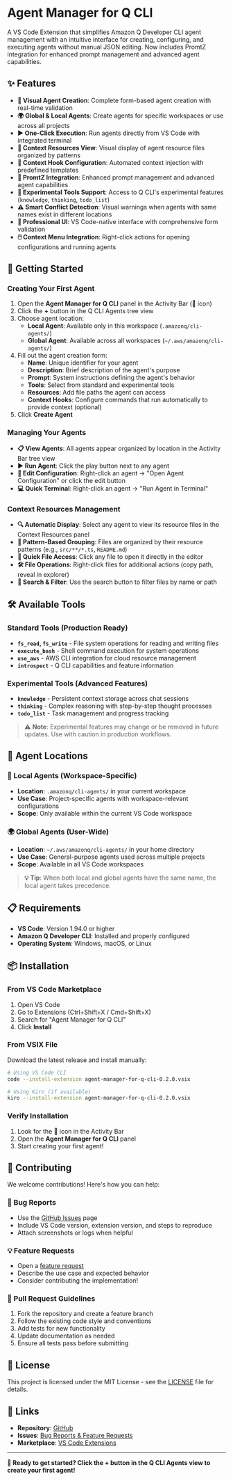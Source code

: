# Agent Manager for Q CLI

A VS Code Extension that simplifies Amazon Q Developer CLI agent management with an intuitive interface for creating, configuring, and executing agents without manual JSON editing. Now includes PromtZ integration for enhanced prompt management and advanced agent capabilities.

## ✨ Features

- **🎨 Visual Agent Creation**: Complete form-based agent creation with real-time validation
- **🌍 Global & Local Agents**: Create agents for specific workspaces or use across all projects
- **▶️ One-Click Execution**: Run agents directly from VS Code with integrated terminal
- **📁 Context Resources View**: Visual display of agent resource files organized by patterns
- **🔗 Context Hook Configuration**: Automated context injection with predefined templates
- **🚀 PromtZ Integration**: Enhanced prompt management and advanced agent capabilities
- **🧪 Experimental Tools Support**: Access to Q CLI's experimental features (`knowledge`, `thinking`, `todo_list`)
- **⚠️ Smart Conflict Detection**: Visual warnings when agents with same names exist in different locations
- **💼 Professional UI**: VS Code-native interface with comprehensive form validation
- **🖱️ Context Menu Integration**: Right-click actions for opening configurations and running agents

## 🚀 Getting Started

### Creating Your First Agent
1. Open the **Agent Manager for Q CLI** panel in the Activity Bar (🤖 icon)
2. Click the **+** button in the Q CLI Agents tree view
3. Choose agent location:
   - **Local Agent**: Available only in this workspace (`.amazonq/cli-agents/`)
   - **Global Agent**: Available across all workspaces (`~/.aws/amazonq/cli-agents/`)
4. Fill out the agent creation form:
   - **Name**: Unique identifier for your agent
   - **Description**: Brief description of the agent's purpose
   - **Prompt**: System instructions defining the agent's behavior
   - **Tools**: Select from standard and experimental tools
   - **Resources**: Add file paths the agent can access
   - **Context Hooks**: Configure commands that run automatically to provide context (optional)
5. Click **Create Agent**

### Managing Your Agents
- **📋 View Agents**: All agents appear organized by location in the Activity Bar tree view
- **▶️ Run Agent**: Click the play button next to any agent
- **📝 Edit Configuration**: Right-click an agent → "Open Agent Configuration" or click the edit button
- **💻 Quick Terminal**: Right-click an agent → "Run Agent in Terminal"

### Context Resources Management
- **🔍 Automatic Display**: Select any agent to view its resource files in the Context Resources panel
- **📂 Pattern-Based Grouping**: Files are organized by their resource patterns (e.g., `src/**/*.ts`, `README.md`)
- **📄 Quick File Access**: Click any file to open it directly in the editor
- **🛠️ File Operations**: Right-click files for additional actions (copy path, reveal in explorer)
- **🔎 Search & Filter**: Use the search button to filter files by name or path

## 🛠️ Available Tools

### Standard Tools (Production Ready)
- **`fs_read`, `fs_write`** - File system operations for reading and writing files
- **`execute_bash`** - Shell command execution for system operations
- **`use_aws`** - AWS CLI integration for cloud resource management
- **`introspect`** - Q CLI capabilities and feature information

### Experimental Tools (Advanced Features)
- **`knowledge`** - Persistent context storage across chat sessions
- **`thinking`** - Complex reasoning with step-by-step thought processes
- **`todo_list`** - Task management and progress tracking

> ⚠️ **Note**: Experimental features may change or be removed in future updates. Use with caution in production workflows.

## 📍 Agent Locations

### 📁 Local Agents (Workspace-Specific)
- **Location**: `.amazonq/cli-agents/` in your current workspace
- **Use Case**: Project-specific agents with workspace-relevant configurations
- **Scope**: Only available within the current VS Code workspace

### 🌍 Global Agents (User-Wide)
- **Location**: `~/.aws/amazonq/cli-agents/` in your home directory  
- **Use Case**: General-purpose agents used across multiple projects
- **Scope**: Available in all VS Code workspaces

> **💡 Tip**: When both local and global agents have the same name, the local agent takes precedence.

## 📋 Requirements

- **VS Code**: Version 1.94.0 or higher
- **Amazon Q Developer CLI**: Installed and properly configured
- **Operating System**: Windows, macOS, or Linux

## 📦 Installation

### From VS Code Marketplace
1. Open VS Code
2. Go to Extensions (Ctrl+Shift+X / Cmd+Shift+X)
3. Search for "Agent Manager for Q CLI"
4. Click **Install**

### From VSIX File
Download the latest release and install manually:

```bash
# Using VS Code CLI
code --install-extension agent-manager-for-q-cli-0.2.0.vsix

# Using Kiro (if available)
kiro --install-extension agent-manager-for-q-cli-0.2.0.vsix
```

### Verify Installation
1. Look for the 🤖 icon in the Activity Bar
2. Open the **Agent Manager for Q CLI** panel
3. Start creating your first agent!

## 🤝 Contributing

We welcome contributions! Here's how you can help:

### 🐛 Bug Reports
- Use the [GitHub Issues](https://github.com/raphael-shin/agent-manager-for-q-cli/issues) page
- Include VS Code version, extension version, and steps to reproduce
- Attach screenshots or logs when helpful

### 💡 Feature Requests
- Open a [feature request](https://github.com/raphael-shin/agent-manager-for-q-cli/issues/new?template=feature_request.md)
- Describe the use case and expected behavior
- Consider contributing the implementation!

### 📝 Pull Request Guidelines
1. Fork the repository and create a feature branch
2. Follow the existing code style and conventions
3. Add tests for new functionality
4. Update documentation as needed
5. Ensure all tests pass before submitting

## 📄 License

This project is licensed under the MIT License - see the [LICENSE](LICENSE) file for details.

## 🔗 Links

- **Repository**: [GitHub](https://github.com/raphael-shin/agent-manager-for-q-cli)
- **Issues**: [Bug Reports & Feature Requests](https://github.com/raphael-shin/agent-manager-for-q-cli/issues)
- **Marketplace**: [VS Code Extensions](https://marketplace.visualstudio.com/manage/publishers/raphael-shin/extensions/agent-manager-for-q-cli)

---

**🚀 Ready to get started? Click the + button in the Q CLI Agents view to create your first agent!**

